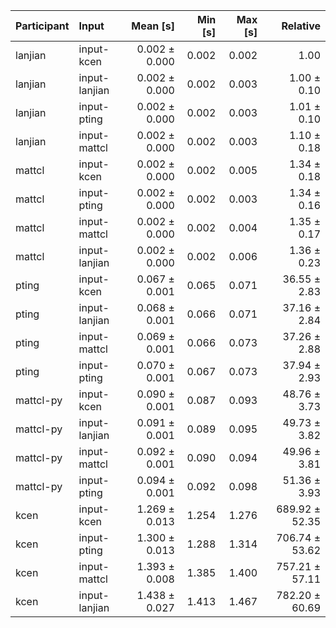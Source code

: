| Participant | Input | Mean [s] | Min [s] | Max [s] | Relative |
|:---|:---|---:|---:|---:|---:|
| lanjian | input-kcen | 0.002 ± 0.000 | 0.002 | 0.002 | 1.00 |
| lanjian | input-lanjian | 0.002 ± 0.000 | 0.002 | 0.003 | 1.00 ± 0.10 |
| lanjian | input-pting | 0.002 ± 0.000 | 0.002 | 0.003 | 1.01 ± 0.10 |
| lanjian | input-mattcl | 0.002 ± 0.000 | 0.002 | 0.003 | 1.10 ± 0.18 |
| mattcl | input-kcen | 0.002 ± 0.000 | 0.002 | 0.005 | 1.34 ± 0.18 |
| mattcl | input-pting | 0.002 ± 0.000 | 0.002 | 0.003 | 1.34 ± 0.16 |
| mattcl | input-mattcl | 0.002 ± 0.000 | 0.002 | 0.004 | 1.35 ± 0.17 |
| mattcl | input-lanjian | 0.002 ± 0.000 | 0.002 | 0.006 | 1.36 ± 0.23 |
| pting | input-kcen | 0.067 ± 0.001 | 0.065 | 0.071 | 36.55 ± 2.83 |
| pting | input-lanjian | 0.068 ± 0.001 | 0.066 | 0.071 | 37.16 ± 2.84 |
| pting | input-mattcl | 0.069 ± 0.001 | 0.066 | 0.073 | 37.26 ± 2.88 |
| pting | input-pting | 0.070 ± 0.001 | 0.067 | 0.073 | 37.94 ± 2.93 |
| mattcl-py | input-kcen | 0.090 ± 0.001 | 0.087 | 0.093 | 48.76 ± 3.73 |
| mattcl-py | input-lanjian | 0.091 ± 0.001 | 0.089 | 0.095 | 49.73 ± 3.82 |
| mattcl-py | input-mattcl | 0.092 ± 0.001 | 0.090 | 0.094 | 49.96 ± 3.81 |
| mattcl-py | input-pting | 0.094 ± 0.001 | 0.092 | 0.098 | 51.36 ± 3.93 |
| kcen | input-kcen | 1.269 ± 0.013 | 1.254 | 1.276 | 689.92 ± 52.35 |
| kcen | input-pting | 1.300 ± 0.013 | 1.288 | 1.314 | 706.74 ± 53.62 |
| kcen | input-mattcl | 1.393 ± 0.008 | 1.385 | 1.400 | 757.21 ± 57.11 |
| kcen | input-lanjian | 1.438 ± 0.027 | 1.413 | 1.467 | 782.20 ± 60.69 |
